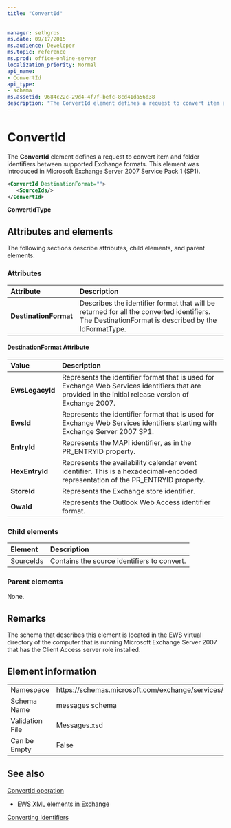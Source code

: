 ```yaml
---
title: "ConvertId"
 
 
manager: sethgros
ms.date: 09/17/2015
ms.audience: Developer
ms.topic: reference
ms.prod: office-online-server
localization_priority: Normal
api_name:
- ConvertId
api_type:
- schema
ms.assetid: 9684c22c-29d4-4f7f-befc-8cd41da56d38
description: "The ConvertId element defines a request to convert item and folder identifiers between supported Exchange formats. This element was introduced in Microsoft Exchange Server 2007 Service Pack 1 (SP1)."
---
```


# ConvertId

The **ConvertId** element defines a request to convert item and folder identifiers between supported Exchange formats. This element was introduced in Microsoft Exchange Server 2007 Service Pack 1 (SP1). 
  
```xml
<ConvertId DestinationFormat="">
   <SourceIds/>
</ConvertId>
```

 **ConvertIdType**
## Attributes and elements

The following sections describe attributes, child elements, and parent elements.
  
### Attributes

|**Attribute**|**Description**|
|:-----|:-----|
|**DestinationFormat** <br/> |Describes the identifier format that will be returned for all the converted identifiers. The DestinationFormat is described by the IdFormatType.  <br/> |
   
#### DestinationFormat Attribute

|**Value**|**Description**|
|:-----|:-----|
|**EwsLegacyId** <br/> |Represents the identifier format that is used for Exchange Web Services identifiers that are provided in the initial release version of Exchange 2007.  <br/> |
|**EwsId** <br/> |Represents the identifier format that is used for Exchange Web Services identifiers starting with Exchange Server 2007 SP1.  <br/> |
|**EntryId** <br/> |Represents the MAPI identifier, as in the PR_ENTRYID property.  <br/> |
|**HexEntryId** <br/> |Represents the availability calendar event identifier. This is a hexadecimal-encoded representation of the PR_ENTRYID property.  <br/> |
|**StoreId** <br/> |Represents the Exchange store identifier.  <br/> |
|**OwaId** <br/> |Represents the Outlook Web Access identifier format.  <br/> |
   
### Child elements

|**Element**|**Description**|
|:-----|:-----|
|[SourceIds](sourceids.md) <br/> |Contains the source identifiers to convert.  <br/> |
   
### Parent elements

None.
  
## Remarks

The schema that describes this element is located in the EWS virtual directory of the computer that is running Microsoft Exchange Server 2007 that has the Client Access server role installed.
  
## Element information

|||
|:-----|:-----|
|Namespace  <br/> |https://schemas.microsoft.com/exchange/services/2006/messages  <br/> |
|Schema Name  <br/> |messages schema  <br/> |
|Validation File  <br/> |Messages.xsd  <br/> |
|Can be Empty  <br/> |False  <br/> |
   
## See also



[ConvertId operation](convertid-operation.md)


- [EWS XML elements in Exchange](ews-xml-elements-in-exchange.md)


[Converting Identifiers](http://msdn.microsoft.com/library/a5391746-b6ef-4f48-8fc8-8255258651aa%28Office.15%29.aspx)

